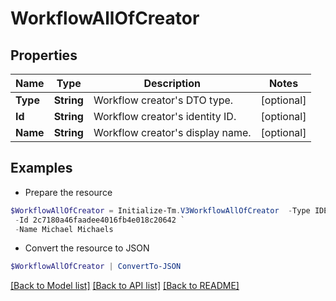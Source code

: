 # WorkflowAllOfCreator
## Properties

Name | Type | Description | Notes
------------ | ------------- | ------------- | -------------
**Type** | **String** | Workflow creator&#39;s DTO type. | [optional] 
**Id** | **String** | Workflow creator&#39;s identity ID. | [optional] 
**Name** | **String** | Workflow creator&#39;s display name. | [optional] 

## Examples

- Prepare the resource
```powershell
$WorkflowAllOfCreator = Initialize-Tm.V3WorkflowAllOfCreator  -Type IDENTITY `
 -Id 2c7180a46faadee4016fb4e018c20642 `
 -Name Michael Michaels
```

- Convert the resource to JSON
```powershell
$WorkflowAllOfCreator | ConvertTo-JSON
```

[[Back to Model list]](../README.md#documentation-for-models) [[Back to API list]](../README.md#documentation-for-api-endpoints) [[Back to README]](../README.md)

